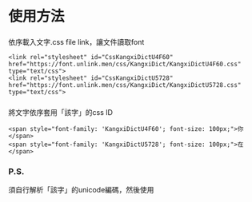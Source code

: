 # 使用方法

### <head>

依序載入文字.css file link，讓文件讀取font

```
<link rel="stylesheet" id="CssKangxiDictU4F60" href="https://font.unlink.men/css/KangxiDict/KangxiDictU4F60.css" type="text/css">
<link rel="stylesheet" id="CssKangxiDictU5728" href="https://font.unlink.men/css/KangxiDict/KangxiDictU5728.css" type="text/css">
```

### <body>

將文字依序套用「該字」的css ID

```
<span style="font-family: 'KangxiDictU4F60'; font-size: 100px;">你</span>
<span style="font-family: 'KangxiDictU5728'; font-size: 100px;">在</span>
```

### P.S.

須自行解析「該字」的unicode編碼，然後使用
